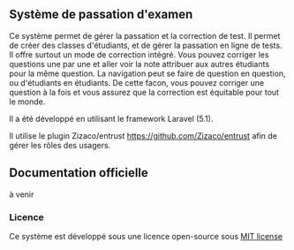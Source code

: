 ## Système de passation d'examen

Ce système permet de gérer la passation et la correction de test. 
Il permet de créer des classes d'étudiants, et de gérer la passation en ligne de tests. Il offre surtout un mode de correction intégré. Vous pouvez corriger les questions une par une et aller voir la note attribuer aux autres étudiants pour la même question. 
La navigation peut se faire de question en question, ou d'étudiants en étudiants. De cette facon, vous pouvez corriger une question à la fois et vous assurez que la correction est équitable pour tout le monde. 

Il a été développé en utilisant le framework Laravel (5.1). 

Il utilise le plugin Zizaco/entrust https://github.com/Zizaco/entrust
afin de gérer les rôles des usagers.

##  Documentation officielle

à venir


### Licence

Ce système est développé sous une licence open-source sous 
 [MIT license](http://opensource.org/licenses/MIT)
